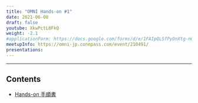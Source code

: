 ```yaml
---
title: "OMNI Hands-on #1"
date: 2021-06-08
draft: false
youtube: XkwPctL8FkQ
weight: -2.1
#applicationForm: https://docs.google.com/forms/d/e/1FAIpQLSfPyOnXtg-nGFLD7H0tIMLD2J00URC0J9-IlwVmhCu_qU48hw/viewform
meetupInfo: https://omni-jp.connpass.com/event/210491/
presentations:
---
```


------

## Contents

* [Hands-on 手順書](https://github.com/omni-jp/hands-on/tree/main/hands-on%231)



